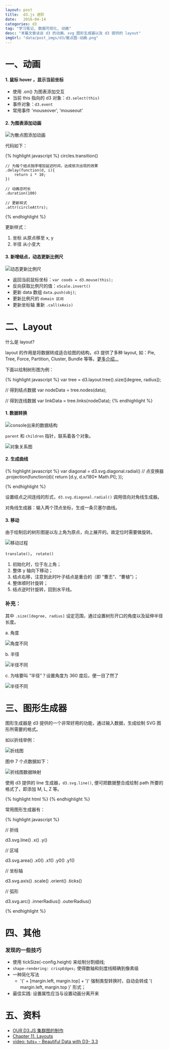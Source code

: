 ```yaml
---
layout: post
title:  d3.js 进阶
date:   2016-04-14
categories: d3
tag: "学习笔记, 数据可视化, 动画"
desc: "本篇文章谈谈 d3 的动画、svg 图形生成器以及 d3 提供的 layout"
imgUrl: "data/post_imgs/d3/散点图-动画.png"
---
```


一、动画
==============

#### 1. 鼠标 hover ，显示当前坐标

- 使用 .on() 为图表添加交互
- 当前 this 指向的 d3 对象：`d3.select(this)`
- 事件对象：`d3.event`
- 常用事件 'mouseover', 'mouseout'

#### 2. 为图表添加动画

![为散点图添加动画](/data/post_imgs/d3/散点图-动画.png)

代码如下：

{% highlight javascript %}
circles.transition()

	// 为每个结点按序增加延迟时间，达成依次出现的效果
	.delay(function(d, i){
		return i * 10;
	})

	// 动画总时长
	.duration(100)

	// 更新样式
	.attr(circleAttrs);
{% endhighlight %}

更新样式：

1. 坐标 从原点移至 x, y
2. 半径 从小变大

#### 3. 新增结点，动态更新比例尺

![动态更新比例尺](/data/post_imgs/d3/散点图-animate2.png)

- 返回当前鼠标坐标：`var coods = d3.mouse(this);`
- 反向获取比例尺的值：`xScale.invert()`
- 更新 data 数组 `data.push(obj)`;
- 更新比例尺的 `domain 区间`
- 更新坐标轴 重新 `.call(xAxis)`

二、Layout
==============

什么是 layout?

layout 的作用是将数据转成适合绘图的结构，d3 提供了多种 layout, 如：Pie, Tree, Force, Partition, Cluster, Bundle 等等。[更多介绍...](http://chimera.labs.oreilly.com/books/1230000000345/ch11.html)

下面以绘制树形图为例：

{% highlight javascript %}
var tree = d3.layout.tree().size([degree, radius]);

// 得到结点数据
var nodeData = tree.nodes(data);

// 得到连线数据
var linkData = tree.links(nodeData);
{% endhighlight %}


#### 1. 数据转换


![console出来的数据结构](/data/post_imgs/d3/tree-console出来的数据格式.png)

`parent` 和 `children` 指针，联系着各个对象。


![对象关系图](/data/post_imgs/d3/tree-layout.png)

#### 2. 生成曲线

{% highlight javascript %}
var diagonal = d3.svg.diagonal.radial()
	// 点变换器
	.projection(function(d){
		return [d.y, d.x/180* Math.PI];
	});

{% endhighlight %}

设置结点之间连线的形式，`d3.svg.diagonal.radial()` 调用径向对角线生成器。

对角线生成器：输入两个顶点坐标，生成一条贝塞尔曲线。

#### 3. 移动

由于绘制后的树形图是以左上角为原点，向上展开的。故定位时需要做旋转。

![移动过程](/data/post_imgs/d3/tree-位移过程.png)

`translate()`， `rotate()`

1. 初始化时，位于左上角；
2. 整体 y 轴向下移动；
3. 结点右移，注意到此时叶子结点是重合的（即 “曹丕”、“曹植”）；
4. 整体顺时针旋转；
5. 结点逆时针旋转，回到水平线。

### 补充：

其中 `.size([degree, radius]` 设定范围，通过设置树形开口的角度以及延伸半径长度。

a. 角度

![角度不同](/data/post_imgs/d3/角度不同.png)

b. 半径

![半径不同](/data/post_imgs/d3/半径不同.png)


c. 为啥要叫 “半径”？设置角度为 360 度后，便一目了然了

![半径不同](/data/post_imgs/d3/tree-360-250.png)


三、图形生成器
=========================

图形生成器是 d3 提供的一个非常好用的功能，通过输入数据，生成绘制 SVG 图形所需要的格式。

如以折线举例：

![折线图](/data/post_imgs/d3/折线图.png)

图中 7 个点数据如下：

![折线图数据映射](/data/post_imgs/d3/折线图数据映射.png)

使用 d3 提供的 line 生成器，`d3.svg.line()`, 便可把数据整合成绘制 path 所要的格式了，即添加 M, L, Z 等。

{% highlight html %}
<path
	d="M0,500 L125,500 L250,500 L375,500 L500,500 L625,500 L750,500 L750,0 L625,125 L500,187.5 L375,237.5 L250,262.5 L125,312.5 L0,375Z" >
</path>
{% endhighlight %}

常用图形生成器有：

{% highlight javascript %}

// 折线

d3.svg.line()
	.x()
	.y()

// 区域

d3.svg.area()
	.x0()
	.x1()
	.y0()
	.y1()

// 坐标轴

d3.svg.axis()
	.scale()
	.orient()
	.ticks()

// 弧形

d3.svg.arc()
	.innerRadius()
	.outerRadius()

{% endhighlight %}

四、其他
=========================

### 发现的一些技巧

- 使用 tickSize(-config.height) 来绘制分割细线;
- `shape-rendering: crispEdges;` 使得数轴和刻度线精确到像素级
- 一种简化写法
	- '(' + [margin.left, margin.top] + ')' 强制类型转换时，自动会转成 '( margin.left, margin.top )' 形式；
- 最佳实践: 设置属性应当与设置动画分离开来


五、资料
=========================

- [OUR D3.JS 集群图的制作](http://www.ourd3js.com/wordpress/?p=245)
- [Chapter 11. Layouts](http://chimera.labs.oreilly.com/books/1230000000345/ch11.html)
- [video: tuts+ - Beautiful Data with D3- 3.3](https://code.tutsplus.com/courses/beautiful-data-with-d3/lessons/d3s-color-functions)